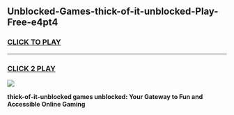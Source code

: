 
## Unblocked-Games-thick-of-it-unblocked-Play-Free-e4pt4
<h3>
<a href="https://premium76.site?title=thick-of-it-unblocked&ref=18A1">CLICK TO PLAY</a></h3>
<hr>

<h3>
<a href="https://premium76.site?title=thick-of-it-unblocked&ref=18A1">CLICK 2 PLAY</a>
  
</h3>

<a href="https://premium76.site?title=thick-of-it-unblocked&ref=18A1"><img src="https://clearcache.store/games.png"></a>


**thick-of-it-unblocked games unblocked: Your Gateway to Fun and Accessible Online Gaming**
